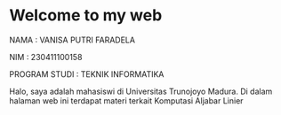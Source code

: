 # Welcome to my web

NAMA : VANISA PUTRI FARADELA

NIM : 230411100158

PROGRAM STUDI : TEKNIK INFORMATIKA

Halo, saya adalah mahasiswi di Universitas Trunojoyo Madura. Di dalam halaman web ini terdapat materi terkait Komputasi Aljabar Linier





